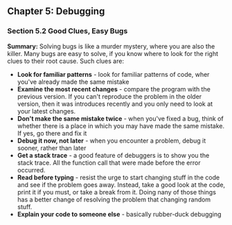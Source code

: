 ## Chapter 5: Debugging

### Section 5.2 Good Clues, Easy Bugs
**Summary:** Solving bugs is like a murder mystery, where you are also the killer.
Many bugs are easy to solve, if you know where to look for the right clues to their root cause.
Such clues are:
- **Look for familiar patterns** - look for familiar patterns of code, wher you've already made the same mistake
- **Examine the most recent changes** - compare the program with the previous version. If you can't reproduce the problem in the older version, then it was introduces recently and you only need to look at your latest changes.
- **Don't make the same mistake twice** - when you've fixed a bug, think of whether there is a place in which you may have made the same mistake. If yes, go there and fix it
- **Debug it now, not later** - when you encounter a problem, debug it sooner, rather than later
- **Get a stack trace** - a good feature of debuggers is to show you the stack trace. All the function call that were made before the error occurred.
- **Read before typing** - resist the urge to start changing stuff in the code and see if the problem goes away. Instead, take a good look at the code, print it if you must, or take a break from it. Doing nany of those things has a better change of resolving the problem that changing random stuff.
- **Explain your code to someone else** - basically rubber-duck debugging


